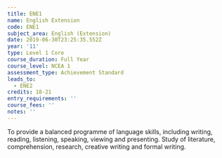 ```yaml
---
title: ENE1
name: English Extension
code: ENE1
subject_area: English (Extension)
date: 2019-06-30T23:25:35.552Z
year: '11'
type: Level 1 Core
course_duration: Full Year
course_level: NCEA 1
assessment_type: Achievement Standard
leads_to:
  - ENE2
credits: 18-21
entry_requirements: ''
course_fees: ''
notes: ''
---
```

To provide a balanced programme of language skills, including writing, reading, listening, speaking, viewing and presenting. Study of literature, comprehension, research, creative writing and formal writing.
